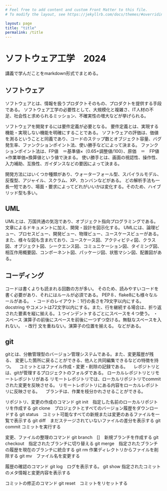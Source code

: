 ```yaml
---
# Feel free to add content and custom Front Matter to this file.
# To modify the layout, see https://jekyllrb.com/docs/themes/#overriding-theme-defaults

layout: page
title: "title"
permalink: /title
---
```


# ソフトウェア工学　2024

講義で学んだことをmarkdown形式でまとめる。

## ソフトウェア
ソフトウェアとは、情報を扱うプロダクトそのもの、プロダクトを提供する手段である。
ソフトウェア工学の必要性として、大規模化と複雑さ、IT人材の不足、社会性と求められるミッション、不確実性の増大などが挙げられる。

ソフトウェアを開発するには要件定義が必要となる。
要件定義とは、実現する機能・実現しない機能を明確にすることである。
ソフトウェアの評価は、価値を測るということと同義であり、コードのステップ数とオブジェクト容量、バグ発生率、ファンクションポイント法、使い勝手などによって決まる。
ファンクションポイント法は、FP値　＝基準値×（0.65+調整値/100）、原価　＝　FP値×作業単価×換算値という値で決まる。
使い勝手とは、画面の視認性、操作性、入力補助、互換性、ガイダンスなどの要因によって決まる。

開発方法にはいくつか種類があり、ウォーターフォール型、スパイラルモデル、反復型、アジャイル、スクラム、XP、カンバンなどがある。
どの解析手法も一長一短であり、場面・要求によってどれがいいかは変化する。そのため、ハイブリッド型も多い。

## UML
UMLとは、万国共通の気泡であり、オブジェクト指向プログラミングである。
文章によるドキュメントに加え、開発・設計を図示化する。
UMLには、論理ビュー、プロセスビュー、開発ビュー、物理ビュー、ユースケースビューがある。
また、様々な図も含まれており、ユースケース図、アクティビティ図、クラス図、オブジェクト図、シークエンス図、コミュニケーション図、タイミング図、相互作用概要図、コンポーネント図、パッケージ図、状態マシン図、配置図がある。

## コーディング
コードは書くよりも読まれる回数の方が多い。
そのため、読みやすいコードを書く必要があり、それにはルールが必須である。
PEP８、flake8にも様々なルールがある。
・コードのレイアウト：1行の長さを79文字以内にする。docstring やコメントは72文字以内にする。また、行を継続する場合は、折り返された要素を縦に揃える。１つインデントするごとにスペースを４つ使う。
・スペース
演算子の前後にスペースを前後に一つずつ空ける。無駄なスペースを入れない。
・改行
文を重ねない。演算子の位置を揃える。
などがある。
## git
gitとは、分散管理型のバージョン管理システムである。また、変更履歴が残る、
変更した箇所に戻ることができる、他人と共同編集できるなどの特徴を持つ。
　コミットとはファイル作成・変更・削除の記録である。
　レポジトリとは、gitが管理するプロジェクトのフォルダである。
ローカルレポジトリとリモートレポジトリがある
リモートレポジトリでは、ローカルリポジトリでcommitされた変更を反映させる。
リモートレポジトリにある内容をローカルレポジトリに反映させる。
　ブランチは、作業を枝分かれさせることができる。

リポジトリ、変更の作成のコマンド
 git init　指定した名前のローカルリポジトリを作成する
 git clone　プロジェクトとすべてのバージョン履歴をダウンロードする
 git status　コミット可能なすべての新規または変更のあるファイルを一覧で表示する
 git diff　まだステージされていないファイルの差分を表示する
 git commit コミットを実行する

変更、ファイルの整理のコマンド
 git branch　[]　新規ブランチを作成する
 git checkout　指定されたブランチに切り替える
 git merge　指定されたブランチの履歴を現在のブランチに統合する
 git rm 作業ディレクトリからファイルを削除する
 git mv　ファイル名を変更する

履歴の確認のコマンド
 git log　ログを表示する。
 git show 指定されたコミットのメタ情報と変更内容を表示する

コミットの修正のコマンド
 git reset　コミットをリセットする
